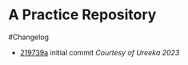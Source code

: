 # A Practice Repository
#Changelog
* [219739a](https://github.com/achrip/berlatih/commit/219739ae02bb12c4e5892bf911eacb5a6f8d9942) initial commit
*Courtesy of Ureeka 2023* 
